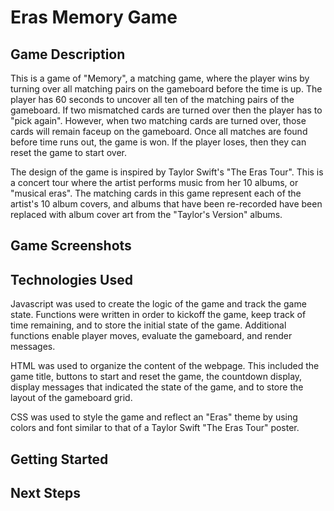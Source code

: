 # Eras Memory Game

## Game Description
This is a game of "Memory", a matching game, where the player wins by turning over all matching pairs on the gameboard before the time is up. The player has 60 seconds to uncover all ten of the matching pairs of the gameboard. If two mismatched cards are turned over then the player has to "pick again". However, when two matching cards are turned over, those cards will remain faceup on the gameboard. Once all matches are found before time runs out, the game is won. If the player loses, then they can reset the game to start over.

The design of the game is inspired by Taylor Swift's "The Eras Tour". This is a concert tour where the artist performs music from her 10 albums, or "musical eras". The matching cards in this game represent each of the artist's 10 album covers, and albums that have been re-recorded have been replaced with album cover art from the "Taylor's Version" albums.

## Game Screenshots

## Technologies Used
Javascript was used to create the logic of the game and track the game state. Functions were written in order to kickoff the game, keep track of time remaining, and to store the initial state of the game. Additional functions enable player moves, evaluate the gameboard, and render messages.

HTML was used to organize the content of the webpage. This included the game title, buttons to start and reset the game, the countdown display, display messages that indicated the state of the game, and to store the layout of the gameboard grid.

CSS was used to style the game and reflect an "Eras" theme by using colors and font similar to that of a Taylor Swift "The Eras Tour" poster.

## Getting Started

## Next Steps
